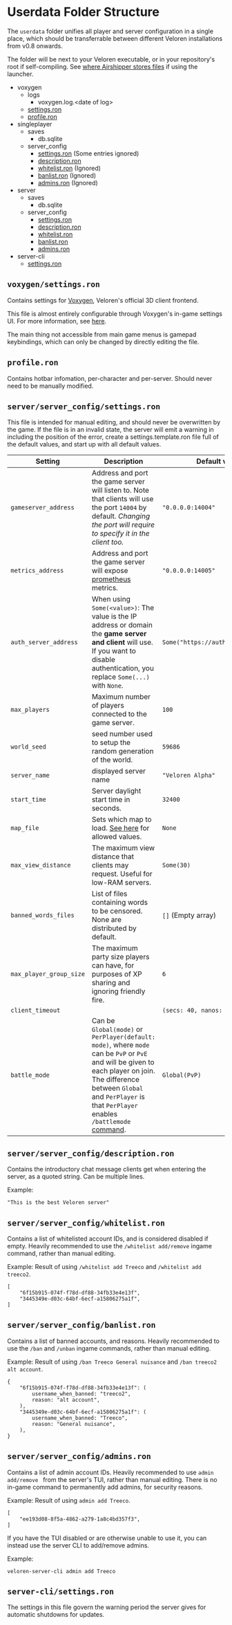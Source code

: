 # Userdata Folder Structure

The `userdata` folder unifies all player and server configuration in a single place, which should be transferrable between different Veloren installations from v0.8 onwards.

The folder will be next to your Veloren executable, or in your repository's root if self-compiling. 
See [where Airshipper stores files](airshipper.md#files) if using the launcher.


- voxygen
  - logs
    - voxygen.log.\<date of log\>
  - [settings.ron](#settingsron-voxygen-edition)
  - [profile.ron](#profileron)
- singleplayer
  - saves
    - db.sqlite
  - server\_config
    - [settings.ron](#settingsron-server-edition) (Some entries ignored)
    - [description.ron](#descriptionron)
    - [whitelist.ron](#whitelistron) (Ignored)
    - [banlist.ron](#banlistron) (Ignored)
    - [admins.ron](#adminsron) (Ignored)
- server
  - saves
    - db.sqlite
  - server\_config
    - [settings.ron](#settingsron-server-edition)
    - [description.ron](#descriptionron)
    - [whitelist.ron](#whitelistron)
    - [banlist.ron](#banlistron)
    - [admins.ron](#adminsron)
- server-cli
  - [settings.ron](#settingsron-server-cli-edition)

## `voxygen/settings.ron`

Contains settings for [Voxygen](voxygen.md), Veloren's official 3D client frontend.

This file is almost entirely configurable through Voxygen's in-game settings UI. For more information, see
[here](voxygen.md#settingsron).

The main thing not accessible from main game menus is gamepad keybindings, which can only be changed by directly editing the file.

## `profile.ron`

Contains hotbar infomation, per-character and per-server. Should never need to be manually modified.

## `server/server_config/settings.ron`

This file is intended for manual editing, and should never be overwritten by the game. If the file is in an invalid state, the server will emit a warning in including the position of the error, create a settings.template.ron file full of the default values, and start up with all default values.

|Setting|Description|Default value|
|-|-|-|
| `gameserver_address`| Address and port the game server will listen to. Note that clients will use the port `14004` by default. _Changing the port will require to specify it in the client too._ | `"0.0.0.0:14004"`|
| `metrics_address` | Address and port the game server will expose [prometheus](https://prometheus.io) metrics. | `"0.0.0.0:14005"`|
| `auth_server_address` | When using `Some(<value>)`: The value is the IP address or domain the **game server and client** will use. If you want to disable authentication, you replace `Some(...)` with `None`. | `Some("https://auth.veloren.net")` |
| `max_players` | Maximum number of players connected to the game server. | `100`|
| `world_seed`| seed number used to setup the random generation of the world. | `59686`|
| `server_name` | displayed server name | `"Veloren Alpha"` |
| `start_time`| Server daylight start time in seconds. | `32400`|
| `map_file`| Sets which map to load. [See here](world-generation.html#map_file-options) for allowed values. | `None` |
| `max_view_distance` | The maximum view distance that clients may request. Useful for low-RAM servers. | `Some(30)` |
| `banned_words_files`| List of files containing words to be censored. None are distributed by default. | `[]` (Empty array) |
| `max_player_group_size` | The maximum party size players can have, for purposes of XP sharing and ignoring friendly fire. | `6`|
| `client_timeout`| | `(secs: 40, nanos: 0,)`|
| `battle_mode`| Can be `Global(mode)` or `PerPlayer(default: mode)`, where `mode` can be `PvP` or `PvE` and will be given to each player on join. The difference between `Global` and `PerPlayer` is that `PerPlayer` enables `/battlemode` [command](commands.html). | `Global(PvP)`|

## `server/server_config/description.ron`

Contains the introductory chat message clients get when entering the server, as a quoted string. Can be multiple lines.

Example:
```
"This is the best Veloren server"
```

## `server/server_config/whitelist.ron`

Contains a list of whitelisted account IDs, and is considered disabled if empty. Heavily recommended to use the `/whitelist add/remove` ingame command, rather than manual editing.

Example: Result of using `/whitelist add Treeco` and `/whitelist add treeco2`.

```
[
    "6f15b915-074f-f78d-df88-34fb33e4e13f",
    "3445349e-d03c-64bf-6ecf-a15806275a1f",
]
```

## `server/server_config/banlist.ron`

Contains a list of banned accounts, and reasons. Heavily recommended to use the `/ban` and `/unban` ingame commands, rather than manual editing.

Example: Result of using `/ban Treeco General nuisance` and `/ban treeco2 alt account`.

```
{
    "6f15b915-074f-f78d-df88-34fb33e4e13f": (
        username_when_banned: "treeco2",
        reason: "alt account",
    ),
    "3445349e-d03c-64bf-6ecf-a15806275a1f": (
        username_when_banned: "Treeco",
        reason: "General nuisance",
    ),
}
```
## `server/server_config/admins.ron`

Contains a list of admin account IDs. Heavily recommended to use `admin add/remove ` from the server's TUI, rather than manual editing. There is no in-game command to permanently add admins, for security reasons.

Example: Result of using `admin add Treeco`.

```
[
    "ee193d08-8f5a-4862-a279-1a8c4bd357f3",
]
```

If you have the TUI disabled or are otherwise unable to use it, you can instead use the server CLI to add/remove admins.

Example:
```
veloren-server-cli admin add Treeco
```

## `server-cli/settings.ron`

The settings in this file govern the warning period the server gives for automatic shutdowns for updates.
